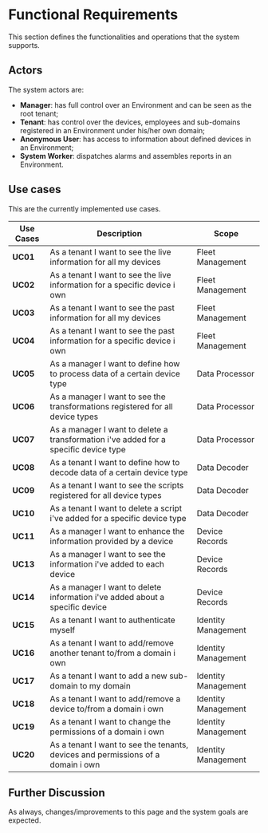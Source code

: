 # Functional Requirements

This section defines the functionalities and operations that the system supports.

## Actors

The system actors are:

- **Manager**: has full control over an Environment and can be seen as the root tenant;
- **Tenant**: has control over the devices, employees and sub-domains registered in an
Environment under his/her own domain;
- **Anonymous User**: has access to information about defined devices in an Environment;
- **System Worker**: dispatches alarms and assembles reports in an Environment.

## Use cases

This are the currently implemented use cases.

| Use Cases | Description                                                                          | Scope               |
| --------- | ------------------------------------------------------------------------------------ | ------------------- |
| **UC01**  | As a tenant I want to see the live information for all my devices                    | Fleet Management    |
| **UC02**  | As a tenant I want to see the live information for a specific device i own           | Fleet Management    |
| **UC03**  | As a tenant I want to see the past information for all my devices                    | Fleet Management    |
| **UC04**  | As a tenant I want to see the past information for a specific device i own           | Fleet Management    |
| **UC05**  | As a manager I want to define how to process data of a certain device type           | Data Processor      |
| **UC06**  | As a manager I want to see the transformations registered for all device types       | Data Processor      |
| **UC07**  | As a manager I want to delete a transformation i've added for a specific device type | Data Processor      |
| **UC08**  | As a tenant I want to define how to decode data of a certain device type             | Data Decoder        |
| **UC09**  | As a tenant I want to see the scripts registered for all device types                | Data Decoder        |
| **UC10**  | As a tenant I want to delete a script i've added for a specific device type          | Data Decoder        |
| **UC11**  | As a manager I want to enhance the information provided by a device                  | Device Records      |
| **UC13**  | As a manager I want to see the information i've added to each device                 | Device Records      |
| **UC14**  | As a manager I want to delete information i've added about a specific device         | Device Records      |
| **UC15**  | As a tenant I want to authenticate myself                                            | Identity Management |
| **UC16**  | As a tenant I want to add/remove another tenant to/from a domain i own               | Identity Management |
| **UC17**  | As a tenant I want to add a new sub-domain to my domain                              | Identity Management |
| **UC18**  | As a tenant I want to add/remove a device to/from a domain i own                     | Identity Management |
| **UC19**  | As a tenant I want to change the permissions of a domain i own                       | Identity Management |
| **UC20**  | As a tenant I want to see the tenants, devices and permissions of a domain i own     | Identity Management |

## Further Discussion

As always, changes/improvements to this page and the system goals are expected.
